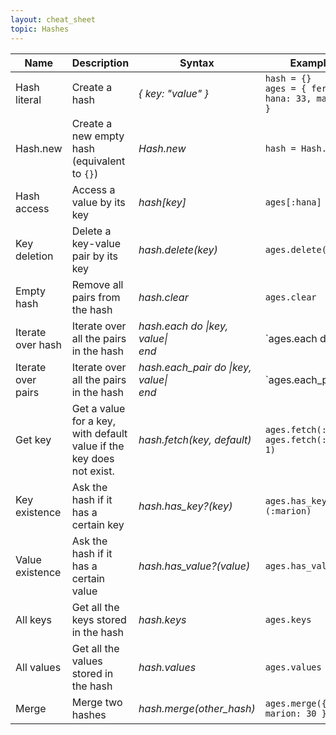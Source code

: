 ```yaml
---
layout: cheat_sheet
topic: Hashes
---
```


| Name               | Description                                                          | Syntax                                        | Examples                                                                               |
| ------------------ | -------------------------------------------------------------------- | --------------------------------------------- | -------------------------------------------------------------------------------------- |
| Hash literal       | Create a hash                                                        | _{ key: "value" }_                        | `hash = {}` <br> `ages = { ferdi: 32, hana: 33, mario: 22 }`               |
| Hash.new           | Create a new empty hash (equivalent to `{}`)                         | _Hash.new_                                    | `hash = Hash.new`                                                                      |
| Hash access        | Access a value by its key                                            | _hash[key]_                                   | `ages[:hana]`                                                                         |
| Key deletion       | Delete a key-value pair by its key                                   | _hash.delete(key)_                            | `ages.delete(:mario)`                                                                 |
| Empty hash         | Remove all pairs from the hash                                       | _hash.clear_                                  | `ages.clear`                                                                           |
| Iterate over hash  | Iterate over all the pairs in the hash                               | _hash.each do \|key, value\|_ <br> _end_      | `ages.each do |person, age|` <br> `puts "#{person} has value: #{age}"` <br> `end`      |
| Iterate over pairs | Iterate over all the pairs in the hash                               | _hash.each_pair do \|key, value\|_ <br> _end_ | `ages.each_pair do |person, age|` <br> `puts "#{person} has value: #{age}"` <br> `end` |
| Get key            | Get a value for a key, with default value if the key does not exist. | _hash.fetch(key, default)_                    | `ages.fetch(:ferdi)` <br> `ages.fetch(:hugo, 1)`                                     |
| Key existence      | Ask the hash if it has a certain key                                 | _hash.has_key?(key)_                          | `ages.has_key?(:marion)`                                                              |
| Value existence    | Ask the hash if it has a certain value                               | _hash.has_value?(value)_                      | `ages.has_value?(22)`                                                                  |
| All keys           | Get all the keys stored in the hash                                  | _hash.keys_                                   | `ages.keys`                                                                            |
| All values         | Get all the values stored in the hash                                | _hash.values_                                 | `ages.values`                                                                          |
| Merge              | Merge two hashes                                                     | _hash.merge(other_hash)_                      | `ages.merge({ marion: 30 })`                                                         |
